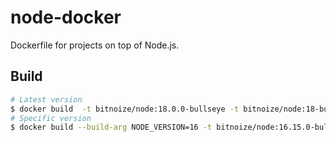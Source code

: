 node-docker
===========

Dockerfile for projects on top of Node.js.

## Build

```sh
# Latest version
$ docker build  -t bitnoize/node:18.0.0-bullseye -t bitnoize/node:18-bullseye -t bitnoize/node:latest .
# Specific version
$ docker build --build-arg NODE_VERSION=16 -t bitnoize/node:16.15.0-bullseye -t bitnoize/node:16-bullseye .

```

